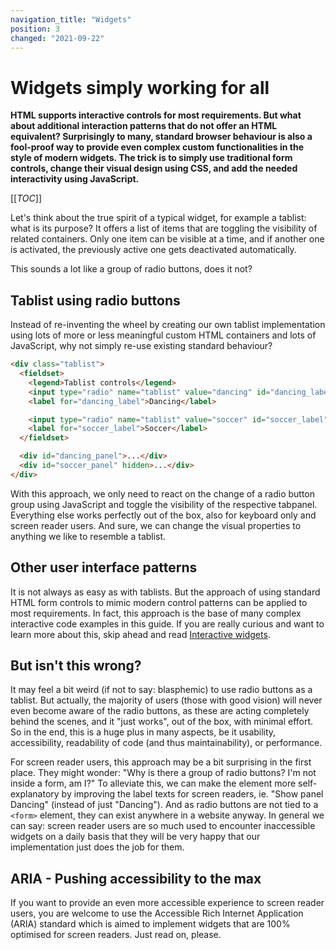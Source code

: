 ```yaml
---
navigation_title: "Widgets"
position: 3
changed: "2021-09-22"
---
```


# Widgets simply working for all

**HTML supports interactive controls for most requirements. But what about additional interaction patterns that do not offer an HTML equivalent? Surprisingly to many, standard browser behaviour is also a fool-proof way to provide even complex custom functionalities in the style of modern widgets. The trick is to simply use traditional form controls, change their visual design using CSS, and add the needed interactivity using JavaScript.**

[[_TOC_]]

Let's think about the true spirit of a typical widget, for example a tablist: what is its purpose? It offers a list of items that are toggling the visibility of related containers. Only one item can be visible at a time, and if another one is activated, the previously active one gets deactivated automatically.

This sounds a lot like a group of radio buttons, does it not?

## Tablist using radio buttons

Instead of re-inventing the wheel by creating our own tablist implementation using lots of more or less meaningful custom HTML containers and lots of JavaScript, why not simply re-use existing standard behaviour?

```html
<div class="tablist">
  <fieldset>
    <legend>Tablist controls</legend>
    <input type="radio" name="tablist" value="dancing" id="dancing_label" checked />
    <label for="dancing_label">Dancing</label>

    <input type="radio" name="tablist" value="soccer" id="soccer_label" />
    <label for="soccer_label">Soccer</label>
  </fieldset>

  <div id="dancing_panel">...</div>
  <div id="soccer_panel" hidden>...</div>
</div>
```

With this approach, we only need to react on the change of a radio button group using JavaScript and toggle the visibility of the respective tabpanel. Everything else works perfectly out of the box, also for keyboard only and screen reader users. And sure, we can change the visual properties to anything we like to resemble a tablist.

## Other user interface patterns

It is not always as easy as with tablists. But the approach of using standard HTML form controls to mimic modern control patterns can be applied to most requirements. In fact, this approach is the base of many complex interactive code examples in this guide. If you are really curious and want to learn more about this, skip ahead and read [Interactive widgets](/examples/widgets).

## But isn't this wrong?

It may feel a bit weird (if not to say: blasphemic) to use radio buttons as a tablist. But actually, the majority of users (those with good vision) will never even become aware of the radio buttons, as these are acting completely behind the scenes, and it "just works", out of the box, with minimal effort. So in the end, this is a huge plus in many aspects, be it usability, accessibility, readability of code (and thus maintainability), or performance.

For screen reader users, this approach may be a bit surprising in the first place. They might wonder: "Why is there a group of radio buttons? I'm not inside a form, am I?" To alleviate this, we can make the element more self-explanatory by improving the label texts for screen readers, ie. "Show panel Dancing" (instead of just "Dancing"). And as radio buttons are not tied to a `<form>` element, they can exist anywhere in a website anyway. In general we can say: screen reader users are so much used to encounter inaccessible widgets on a daily basis that they will be very happy that our implementation just does the job for them.
  
## ARIA - Pushing accessibility to the max

If you want to provide an even more accessible experience to screen reader users, you are welcome to use the Accessible Rich Internet Application (ARIA) standard which is aimed to implement widgets that are 100% optimised for screen readers. Just read on, please.
